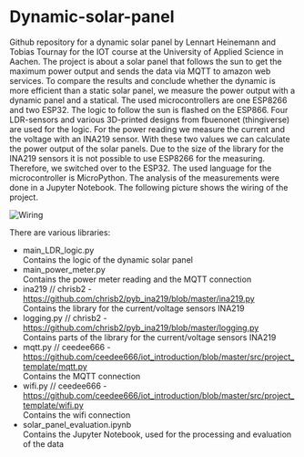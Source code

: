 # Dynamic-solar-panel
Github repository for a dynamic solar panel by Lennart Heinemann and Tobias Tournay for the IOT course at the University of Applied Science in Aachen.
The project is about a solar panel that follows the sun to get the maximum power output and sends the data via MQTT to amazon web services. To compare the results and conclude whether the dynamic is more efficient than a static solar panel, we measure the power output with a dynamic panel and a statical.
The used microcontrollers are one ESP8266 and two ESP32.
The logic to follow the sun is flashed on the ESP866. Four LDR-sensors and various 3D-printed designs from fbuenonet (thingiverse) are used for the logic.
For the power reading we measure the current and the voltage with an INA219 sensor. With these two values we can calculate the power output of the solar panels. Due to the size of the library for the INA219 sensors it is not possible to use ESP8266 for the measuring. Therefore, we switched over to the ESP32.
The used language for the microcontroller is MicroPython. The analysis of the measurements were done in a Jupyter Notebook. 
The following picture shows the wiring of the project.


![Wiring](https://user-images.githubusercontent.com/107534143/174503322-31b13158-e065-44cd-bc27-50133b7c3a6f.png)

There are various libraries:
- main_LDR_logic.py <br />
  Contains the logic of the dynamic solar panel
- main_power_meter.py <br />
  Contains the power meter reading and the MQTT connection
- ina219 // chrisb2 - https://github.com/chrisb2/pyb_ina219/blob/master/ina219.py <br />
  Contains the library for the current/voltage sensors INA219
- logging.py // chrisb2 -https://github.com/chrisb2/pyb_ina219/blob/master/logging.py <br />
  Contains parts of the library for the current/voltage sensors INA219
- mqtt.py // ceedee666 - https://github.com/ceedee666/iot_introduction/blob/master/src/project_template/mqtt.py <br />
  Contains the MQTT connection
- wifi.py // ceedee666 - https://github.com/ceedee666/iot_introduction/blob/master/src/project_template/wifi.py <br />
  Contains the wifi connection
- solar_panel_evaluation.ipynb <br />
  Contains the Jupyter Notebook, used for the processing and evaluation of the data



